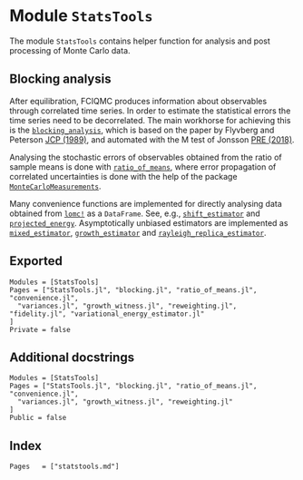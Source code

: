 # Module `StatsTools`

The  module `StatsTools` contains helper function for analysis and post
processing of Monte Carlo data.

## Blocking analysis

After equilibration, FCIQMC produces information about observables through
correlated time series. In order to estimate the statistical errors the
time series need to be decorrelated. The main workhorse for achieving this
is the [`blocking_analysis`](@ref), which is based on the paper by Flyvberg
and Peterson [JCP (1989)](http://aip.scitation.org/doi/10.1063/1.457480), and
automated with the M test of Jonsson
[PRE (2018)](https://link.aps.org/doi/10.1103/PhysRevE.98.043304).

Analysing the stochastic errors of observables obtained from the ratio of
sample means is done with [`ratio_of_means`](@ref), where error propagation
of correlated uncertainties is done with the help of the package
[`MonteCarloMeasurements`](https://github.com/baggepinnen/MonteCarloMeasurements.jl).

Many convenience functions are implemented for directly analysing data
obtained from [`lomc!`](@ref) as a `DataFrame`. See, e.g.,
[`shift_estimator`](@ref) and [`projected_energy`](@ref). Asymptotically
unbiased estimators are implemented as [`mixed_estimator`](@ref),
[`growth_estimator`](@ref) and [`rayleigh_replica_estimator`](@ref).

## Exported
```@autodocs
Modules = [StatsTools]
Pages = ["StatsTools.jl", "blocking.jl", "ratio_of_means.jl", "convenience.jl",
  "variances.jl", "growth_witness.jl", "reweighting.jl", "fidelity.jl", "variational_energy_estimator.jl"
]
Private = false
```

## Additional docstrings
```@autodocs
Modules = [StatsTools]
Pages = ["StatsTools.jl", "blocking.jl", "ratio_of_means.jl", "convenience.jl",
  "variances.jl", "growth_witness.jl", "reweighting.jl"
]
Public = false
```

## Index
```@index
Pages   = ["statstools.md"]
```
